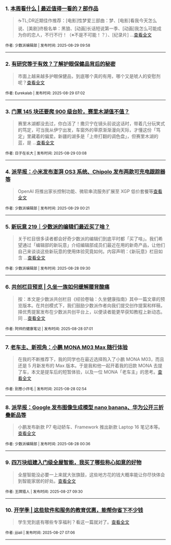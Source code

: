 ### 1. [本周看什么 | 最近值得一看的 7 部作品](https://sspai.com/post/102187)

> ☕️TL;DR近期佳作推荐：[电影]性梦爱三部曲：梦、[电影]看我今天怎么说、[美剧]终极名单：黑狼、[动画]长话短说第一季、[动画]我怎么可能成为你的恋人，不行不行！（※不是不可能！？）、[纪录片] ...[查看全文](https://sspai.com/post/102187) 

<sub>作者: 少数派编辑部 | 发布时间: 2025-08-29 09:58</sub>

---


### 2. [有研究等于有效？了解护眼保健品背后的秘密](https://sspai.com/post/102176)

> 市面上越来越多护眼保健品，到底哪个真的有用，哪个又是唬人的安慰剂呢？[查看全文](https://sspai.com/post/102176) 

<sub>作者: Eurekalab | 发布时间: 2025-08-29 07:02</sub>

---


### 3. [门票 145 块还要爬 900 级台阶，赛里木湖值不值？](https://sspai.com/post/102157)

> 赛里木湖都没去过，你白活了！撒贝宁在镜头前说这话时，带着几分玩笑式的笃定，可当我从伊宁出发，车窗外的草原渐渐漫向天际，才懂这份「笃定」里藏着的偏爱。新疆的湖多是「上帝打翻的调色盘」，但赛里木湖的蓝，是 ...[查看全文](https://sspai.com/post/102157) 

<sub>作者: 日子在长大 | 发布时间: 2025-08-29 03:08</sub>

---


### 4. [派早报：小米发布澎湃 OS3 系统、Chipolo 发布两款可充电跟踪器等](https://sspai.com/post/102174)

> OpenAI 将推出家长控制功能、微软串流服务扩展至 XGP 低价套餐等[查看全文](https://sspai.com/post/102174) 

<sub>作者: 少数派编辑部 | 发布时间: 2025-08-29 00:21</sub>

---


### 5. [新玩意 219｜少数派的编辑们最近买了啥？](https://sspai.com/post/102159)

> 关于栏目很多读者都会好奇少数派的编辑们到底平时都「买了啥」。我们希望通过「编辑部的新玩意」介绍编辑部成员们最近在用的新奇产品，让他们自己来谈谈这些新玩意的使用体验究竟如何。内容声明：《新玩意》栏目如含 ...[查看全文](https://sspai.com/post/102159) 

<sub>作者: 少数派编辑部 | 发布时间: 2025-08-28 09:30</sub>

---


### 6. [共创栏目预览 | 久坐一族如何缓解腰背酸痛](https://sspai.com/post/102102)

> 按：本文是少数派共创栏目《经验卷轴：久坐健康指南》其中一篇文章的预览版本。在共创模式下，我们鼓励少数派作者向我们提交创作提案和样稿，择优秀提案发布在少数派共创平台上，以便读者能更早获知教程上新动态。同 ...[查看全文](https://sspai.com/post/102102) 

<sub>作者: 阿帅的健康笔记 | 发布时间: 2025-08-28 07:01</sub>

---


### 7. [老车主、新视角：小鹏 MONA M03 Max 随行体验](https://sspai.com/post/102094)

> 在我的不断推荐下，我的同学也在最近选择购入了小鹏 MONA M03，而且还是 5 月新发布的 Max 版本。于是我和他一起开着我的旧款 MONA 去提了车，本文是提车后的短暂体验，以及一位 MONA「老车主」的思考。[查看全文](https://sspai.com/post/102094) 

<sub>作者: 别惹小炸毛 | 发布时间: 2025-08-28 02:54</sub>

---


### 8. [派早报：Google 发布图像生成模型 nano banana、华为公开三折叠新品等](https://sspai.com/post/102141)

> 小鹏发布新款 P7 电动轿车、Framework 推出新款 Laptop 16 笔记本等。[查看全文](https://sspai.com/post/102141) 

<sub>作者: 少数派编辑部 | 发布时间: 2025-08-28 00:36</sub>

---


### 9. [四万块组建入门级全屋智能，我买了哪些称心如意的好物](https://sspai.com/post/101818)

> 全屋智能没必要一上来就大张旗鼓，这些地方花的钱大概率能让你尽快体会到智能家居的好处。[查看全文](https://sspai.com/post/101818) 

<sub>作者: 王牌猎人 | 发布时间: 2025-08-27 09:30</sub>

---


### 10. [开学季 | 这些软件和服务的教育优惠，能帮你省下不少钱](https://sspai.com/post/68227)

> 学生党到底有哪些专享福利？看这一篇就对了。[查看全文](https://sspai.com/post/68227) 

<sub>作者: jijiali | 发布时间: 2025-08-27 07:06</sub>

---

